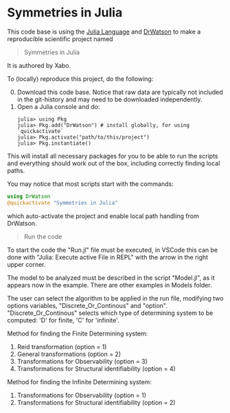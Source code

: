 # Symmetries in Julia

This code base is using the [Julia Language](https://julialang.org/) and
[DrWatson](https://juliadynamics.github.io/DrWatson.jl/stable/)
to make a reproducible scientific project named
> Symmetries in Julia

It is authored by Xabo.

To (locally) reproduce this project, do the following:

0. Download this code base. Notice that raw data are typically not included in the
   git-history and may need to be downloaded independently.
1. Open a Julia console and do:
   ```
   julia> using Pkg
   julia> Pkg.add("DrWatson") # install globally, for using `quickactivate`
   julia> Pkg.activate("path/to/this/project")
   julia> Pkg.instantiate()
   ```

This will install all necessary packages for you to be able to run the scripts and
everything should work out of the box, including correctly finding local paths.

You may notice that most scripts start with the commands:
```julia
using DrWatson
@quickactivate "Symmetries in Julia"
```
which auto-activate the project and enable local path handling from DrWatson.

> Run the code

To start the code the "Run.jl" file must be executed, in VSCode this can be done with "Julia: Execute active File in REPL" with the arrow in the right upper corner.

The model to be analyzed must be described in the script "Model.jl", as it appears now in the example. There are other examples in Models folder. 

The user can select the algorithm to be applied in the run file, modifying two options variables, "Discrete_Or_Continous" and "option". "Discrete_Or_Continous" selects which type of determining system to be computed: 'D' for finite, 'C' for 'infinite'.

Method for finding the Finite Determining system:

1. Reid transformation (option = 1)
2. General transformations (option = 2)
3. Transformations for Observability (option = 3)
4. Transformations for Structural identifiability (option = 4)

Method for finding the Infinite Determining system:

1. Transformations for Observability (option = 1)
2. Transformations for Structural identifiability (option = 2)
